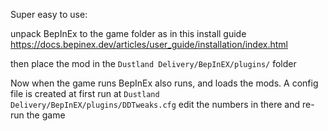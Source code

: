 Super easy to use:

unpack BepInEx to the game folder as in this install guide https://docs.bepinex.dev/articles/user_guide/installation/index.html

then place the mod in the `Dustland Delivery/BepInEX/plugins/` folder

Now when the game runs BepInEx also runs, and loads the mods.  A config file is created at first run at `Dustland Delivery/BepInEX/plugins/DDTweaks.cfg`
edit the numbers in there and re-run the game
